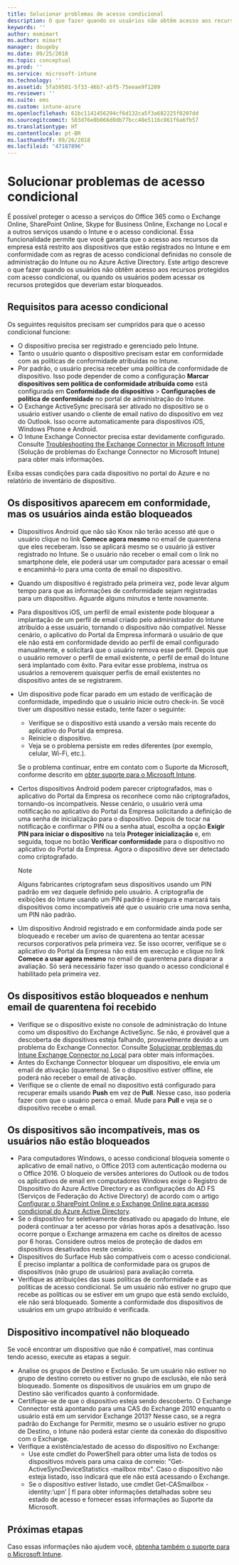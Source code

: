 ```yaml
---
title: Solucionar problemas de acesso condicional
description: O que fazer quando os usuários não obtêm acesso aos recursos por meio de acesso condicional do Intune.
keywords: ''
author: msmimart
ms.author: mimart
manager: dougeby
ms.date: 09/25/2018
ms.topic: conceptual
ms.prod: ''
ms.service: microsoft-intune
ms.technology: ''
ms.assetid: 5fa59501-5f33-46b7-a5f5-75eeae9f1209
ms.reviewer: ''
ms.suite: ems
ms.custom: intune-azure
ms.openlocfilehash: 61bc1141456294cf6d132ca5f3a682225f0207dd
ms.sourcegitcommit: 503d76e0b066d0db77bcc48e5116c861f6a6fb57
ms.translationtype: HT
ms.contentlocale: pt-BR
ms.lasthandoff: 09/26/2018
ms.locfileid: "47187896"
---
```

# <a name="troubleshoot-conditional-access"></a>Solucionar problemas de acesso condicional

É possível proteger o acesso a serviços do Office 365 como o Exchange Online, SharePoint Online, Skype for Business Online, Exchange no Local e a outros serviços usando o Intune e o acesso condicional. Essa funcionalidade permite que você garanta que o acesso aos recursos da empresa está restrito aos dispositivos que estão registrados no Intune e em conformidade com as regras de acesso condicional definidas no console de administração do Intune ou no Azure Active Directory. Este artigo descreve o que fazer quando os usuários não obtêm acesso aos recursos protegidos com acesso condicional, ou quando os usuários podem acessar os recursos protegidos que deveriam estar bloqueados.

## <a name="requirements-for-conditional-access"></a>Requisitos para acesso condicional

Os seguintes requisitos precisam ser cumpridos para que o acesso condicional funcione:

- O dispositivo precisa ser registrado e gerenciado pelo Intune.
- Tanto o usuário quanto o dispositivo precisam estar em conformidade com as políticas de conformidade atribuídas no Intune.
- Por padrão, o usuário precisa receber uma política de conformidade de dispositivo. Isso pode depender de como a configuração **Marcar dispositivos sem política de conformidade atribuída como** está configurada em **Conformidade do dispositivo** > **Configurações de política de conformidade** no portal de administração do Intune.
-   O Exchange ActiveSync precisará ser ativado no dispositivo se o usuário estiver usando o cliente de email nativo do dispositivo em vez do Outlook. Isso ocorre automaticamente para dispositivos iOS, Windows Phone e Android.
-   O Intune Exchange Connector precisa estar devidamente configurado. Consulte [Troubleshooting the Exchange Connector in Microsoft Intune](troubleshoot-exchange-connector.md) (Solução de problemas do Exchange Connector no Microsoft Intune) para obter mais informações.

Exiba essas condições para cada dispositivo no portal do Azure e no relatório de inventário de dispositivo.

## <a name="devices-appear-compliant-but-users-are-still-blocked"></a>Os dispositivos aparecem em conformidade, mas os usuários ainda estão bloqueados

- Dispositivos Android que não são Knox não terão acesso até que o usuário clique no link **Comece agora mesmo** no email de quarentena que eles receberam. Isso se aplicará mesmo se o usuário já estiver registrado no Intune. Se o usuário não receber o email com o link no smartphone dele, ele poderá usar um computador para acessar o email e encaminhá-lo para uma conta de email no dispositivo.
- Quando um dispositivo é registrado pela primeira vez, pode levar algum tempo para que as informações de conformidade sejam registradas para um dispositivo. Aguarde alguns minutos e tente novamente.
- Para dispositivos iOS, um perfil de email existente pode bloquear a implantação de um perfil de email criado pelo administrador do Intune atribuído a esse usuário, tornando o dispositivo não compatível. Nesse cenário, o aplicativo do Portal da Empresa informará o usuário de que ele não está em conformidade devido ao perfil de email configurado manualmente, e solicitará que o usuário remova esse perfil. Depois que o usuário remover o perfil de email existente, o perfil de email do Intune será implantado com êxito. Para evitar esse problema, instrua os usuários a removerem quaisquer perfis de email existentes no dispositivo antes de se registrarem.
- Um dispositivo pode ficar parado em um estado de verificação de conformidade, impedindo que o usuário inicie outro check-in. Se você tiver um dispositivo nesse estado, tente fazer o seguinte:
  - Verifique se o dispositivo está usando a versão mais recente do aplicativo do Portal da empresa.
  - Reinicie o dispositivo.
  - Veja se o problema persiste em redes diferentes (por exemplo, celular, Wi-Fi, etc.).

  Se o problema continuar, entre em contato com o Suporte da Microsoft, conforme descrito em [obter suporte para o Microsoft Intune](get-support.md).
- Certos dispositivos Android podem parecer criptografados, mas o aplicativo do Portal da Empresa os reconhece como não criptografados, tornando-os incompatíveis. Nesse cenário, o usuário verá uma notificação no aplicativo do Portal da Empresa solicitando a definição de uma senha de inicialização para o dispositivo. Depois de tocar na notificação e confirmar o PIN ou a senha atual, escolha a opção **Exigir PIN para iniciar o dispositivo** na tela **Proteger inicialização** e, em seguida, toque no botão **Verificar conformidade** para o dispositivo no aplicativo do Portal da Empresa. Agora o dispositivo deve ser detectado como criptografado. 
  > [!NOTE]
  > Alguns fabricantes criptografam seus dispositivos usando um PIN padrão em vez daquele definido pelo usuário. A criptografia de exibições do Intune usando um PIN padrão é insegura e marcará tais dispositivos como incompatíveis até que o usuário crie uma nova senha, um PIN não padrão.
- Um dispositivo Android registrado e em conformidade ainda pode ser bloqueado e receber um aviso de quarentena ao tentar acessar recursos corporativos pela primeira vez. Se isso ocorrer, verifique se o aplicativo do Portal da Empresa não está em execução e clique no link **Comece a usar agora mesmo** no email de quarentena para disparar a avaliação. Só será necessário fazer isso quando o acesso condicional é habilitado pela primeira vez.

## <a name="devices-are-blocked-and-no-quarantine-email-is-received"></a>Os dispositivos estão bloqueados e nenhum email de quarentena foi recebido

- Verifique se o dispositivo existe no console de administração do Intune como um dispositivo do Exchange ActiveSync. Se não, é provável que a descoberta de dispositivos esteja falhando, provavelmente devido a um problema do Exchange Connector. Consulte [Solucionar problemas do Intune Exchange Connector no Local](troubleshoot-exchange-connector.md) para obter mais informações.
- Antes do Exchange Connector bloquear um dispositivo, ele envia um email de ativação (quarentena). Se o dispositivo estiver offline, ele poderá não receber o email de ativação. 
- Verifique se o cliente de email no dispositivo está configurado para recuperar emails usando **Push** em vez de **Pull**. Nesse caso, isso poderia fazer com que o usuário perca o email. Mude para **Pull** e veja se o dispositivo recebe o email.

## <a name="devices-are-noncompliant-but-users-are-not-blocked"></a>Os dispositivos são incompatíveis, mas os usuários não estão bloqueados

- Para computadores Windows, o acesso condicional bloqueia somente o aplicativo de email nativo, o Office 2013 com autenticação moderna ou o Office 2016. O bloqueio de versões anteriores do Outlook ou de todos os aplicativos de email em computadores Windows exige o Registro de Dispositivo do Azure Active Directory e as configurações do AD FS (Serviços de Federação do Active Directory) de acordo com o artigo [Configurar o SharePoint Online e o Exchange Online para acesso condicional do Azure Active Directory](https://docs.microsoft.com/azure/active-directory/active-directory-conditional-access-no-modern-authentication). 
- Se o dispositivo for seletivamente desativado ou apagado do Intune, ele poderá continuar a ter acesso por várias horas após a desativação. Isso ocorre porque o Exchange armazena em cache os direitos de acesso por 6 horas. Considere outros meios de proteção de dados em dispositivos desativados neste cenário.
- Dispositivos do Surface Hub são compatíveis com o acesso condicional. É preciso implantar a política de conformidade para os grupos de dispositivos (não grupo de usuários) para avaliação correta.
- Verifique as atribuições das suas políticas de conformidade e as políticas de acesso condicional. Se um usuário não estiver no grupo que recebe as políticas ou se estiver em um grupo que está sendo excluído, ele não será bloqueado. Somente a conformidade dos dispositivos de usuários em um grupo atribuído é verificada.

## <a name="noncompliant-device-is-not-blocked"></a>Dispositivo incompatível não bloqueado

Se você encontrar um dispositivo que não é compatível, mas continua tendo acesso, execute as etapas a seguir.
- Analise os grupos de Destino e Exclusão. Se um usuário não estiver no grupo de destino correto ou estiver no grupo de exclusão, ele não será bloqueado. Somente os dispositivos de usuários em um grupo de Destino são verificados quanto à conformidade.
- Certifique-se de que o dispositivo esteja sendo descoberto. O Exchange Connector está apontando para uma CAS do Exchange 2010 enquanto o usuário está em um servidor Exchange 2013? Nesse caso, se a regra padrão do Exchange for Permitir, mesmo se o usuário estiver no grupo de Destino, o Intune não poderá estar ciente da conexão do dispositivo com o Exchange.
- Verifique a existência/estado de acesso do dispositivo no Exchange:
  - Use este cmdlet do PowerShell para obter uma lista de todos os dispositivos móveis para uma caixa de correio: "Get-ActiveSyncDeviceStatistics -mailbox mbx". Caso o dispositivo não esteja listado, isso indicará que ele não está acessando o Exchange.
  - Se o dispositivo estiver listado, use cmdlet Get-CASmailbox -identity:’upn’ | fl para obter informações detalhadas sobre seu estado de acesso e fornecer essas informações ao Suporte da Microsoft.

## <a name="next-steps"></a>Próximas etapas
Caso essas informações não ajudem você, [obtenha também o suporte para o Microsoft Intune](get-support.md).
